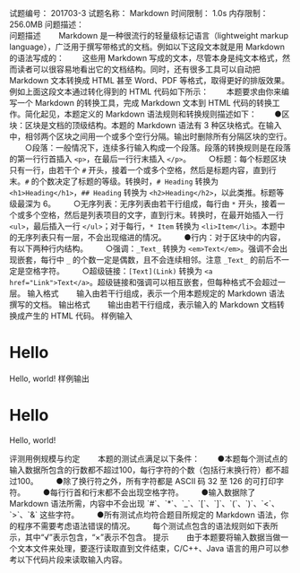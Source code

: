 试题编号：	201703-3
试题名称：	Markdown
时间限制：	1.0s
内存限制：	256.0MB
问题描述：	
问题描述
　　Markdown 是一种很流行的轻量级标记语言（lightweight markup language），广泛用于撰写带格式的文档。例如以下这段文本就是用 Markdown 的语法写成的：
　　这些用 Markdown 写成的文本，尽管本身是纯文本格式，然而读者可以很容易地看出它的文档结构。同时，还有很多工具可以自动把 Markdown 文本转换成 HTML 甚至 Word、PDF 等格式，取得更好的排版效果。例如上面这段文本通过转化得到的 HTML 代码如下所示：
　　本题要求由你来编写一个 Markdown 的转换工具，完成 Markdown 文本到 HTML 代码的转换工作。简化起见，本题定义的 Markdown 语法规则和转换规则描述如下：
　　●区块：区块是文档的顶级结构。本题的 Markdown 语法有 3 种区块格式。在输入中，相邻两个区块之间用一个或多个空行分隔。输出时删除所有分隔区块的空行。
　　○段落：一般情况下，连续多行输入构成一个段落。段落的转换规则是在段落的第一行行首插入 `<p>`，在最后一行行末插入 `</p>`。
　　○标题：每个标题区块只有一行，由若干个 `#` 开头，接着一个或多个空格，然后是标题内容，直到行末。`#` 的个数决定了标题的等级。转换时，`# Heading` 转换为 `<h1>Heading</h1>`，`## Heading` 转换为 `<h2>Heading</h2>`，以此类推。标题等级最深为 6。
　　○无序列表：无序列表由若干行组成，每行由 `*` 开头，接着一个或多个空格，然后是列表项目的文字，直到行末。转换时，在最开始插入一行 `<ul>`，最后插入一行 `</ul>`；对于每行，`* Item` 转换为 `<li>Item</li>`。本题中的无序列表只有一层，不会出现缩进的情况。
　　●行内：对于区块中的内容，有以下两种行内结构。
　　○强调：`_Text_` 转换为 `<em>Text</em>`。强调不会出现嵌套，每行中 `_` 的个数一定是偶数，且不会连续相邻。注意 `_Text_` 的前后不一定是空格字符。
　　○超级链接：`[Text](Link)` 转换为 `<a href="Link">Text</a>`。超级链接和强调可以相互嵌套，但每种格式不会超过一层。
输入格式
　　输入由若干行组成，表示一个用本题规定的 Markdown 语法撰写的文档。
输出格式
　　输出由若干行组成，表示输入的 Markdown 文档转换成产生的 HTML 代码。
样例输入
# Hello
Hello, world!
样例输出
<h1>Hello</h1>
<p>Hello, world!</p>
评测用例规模与约定
　　本题的测试点满足以下条件：
　　●本题每个测试点的输入数据所包含的行数都不超过100，每行字符的个数（包括行末换行符）都不超过100。
　　●除了换行符之外，所有字符都是 ASCII 码 32 至 126 的可打印字符。
　　●每行行首和行末都不会出现空格字符。
　　●输入数据除了 Markdown 语法所需，内容中不会出现 `#`、`*`、`_`、`[`、`]`、`(`、`)`、`<`、`>`、`&` 这些字符。
　　●所有测试点均符合题目所规定的 Markdown 语法，你的程序不需要考虑语法错误的情况。
　　每个测试点包含的语法规则如下表所示，其中“√”表示包含，“×”表示不包含。
提示
　　由于本题要将输入数据当做一个文本文件来处理，要逐行读取直到文件结束，C/C++、Java 语言的用户可以参考以下代码片段来读取输入内容。

